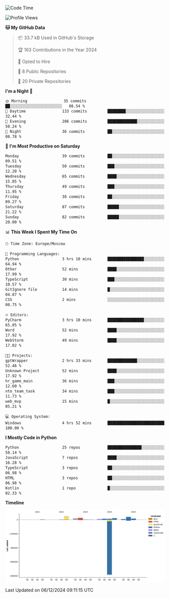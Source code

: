 <!--START_SECTION:waka-->
![Code Time](http://img.shields.io/badge/Code%20Time-557%20hrs%2049%20mins-blue)

![Profile Views](http://img.shields.io/badge/Profile%20Views-4-blue)

**🐱 My GitHub Data** 

> 📦 33.7 kB Used in GitHub's Storage 
 > 
> 🏆 163 Contributions in the Year 2024
 > 
> 💼 Opted to Hire
 > 
> 📜 8 Public Repositories 
 > 
> 🔑 20 Private Repositories 
 > 
**I'm a Night 🦉** 

```text
🌞 Morning                35 commits          ██░░░░░░░░░░░░░░░░░░░░░░░   08.54 % 
🌆 Daytime                133 commits         ████████░░░░░░░░░░░░░░░░░   32.44 % 
🌃 Evening                206 commits         █████████████░░░░░░░░░░░░   50.24 % 
🌙 Night                  36 commits          ██░░░░░░░░░░░░░░░░░░░░░░░   08.78 % 
```
📅 **I'm Most Productive on Saturday** 

```text
Monday                   39 commits          ██░░░░░░░░░░░░░░░░░░░░░░░   09.51 % 
Tuesday                  50 commits          ███░░░░░░░░░░░░░░░░░░░░░░   12.20 % 
Wednesday                65 commits          ████░░░░░░░░░░░░░░░░░░░░░   15.85 % 
Thursday                 49 commits          ███░░░░░░░░░░░░░░░░░░░░░░   11.95 % 
Friday                   38 commits          ██░░░░░░░░░░░░░░░░░░░░░░░   09.27 % 
Saturday                 87 commits          █████░░░░░░░░░░░░░░░░░░░░   21.22 % 
Sunday                   82 commits          █████░░░░░░░░░░░░░░░░░░░░   20.00 % 
```


📊 **This Week I Spent My Time On** 

```text
🕑︎ Time Zone: Europe/Moscow

💬 Programming Languages: 
Python                   3 hrs 10 mins       ████████████████░░░░░░░░░   64.94 % 
Other                    52 mins             ████░░░░░░░░░░░░░░░░░░░░░   17.99 % 
TypeScript               30 mins             ███░░░░░░░░░░░░░░░░░░░░░░   10.57 % 
GitIgnore file           14 mins             █░░░░░░░░░░░░░░░░░░░░░░░░   04.87 % 
CSS                      2 mins              ░░░░░░░░░░░░░░░░░░░░░░░░░   00.75 % 

🔥 Editors: 
PyCharm                  3 hrs 10 mins       ████████████████░░░░░░░░░   65.05 % 
Word                     52 mins             ████░░░░░░░░░░░░░░░░░░░░░   17.92 % 
WebStorm                 49 mins             ████░░░░░░░░░░░░░░░░░░░░░   17.02 % 

🐱‍💻 Projects: 
gptWrapper               2 hrs 33 mins       █████████████░░░░░░░░░░░░   52.46 % 
Unknown Project          52 mins             ████░░░░░░░░░░░░░░░░░░░░░   17.92 % 
hr_game_main             36 mins             ███░░░░░░░░░░░░░░░░░░░░░░   12.60 % 
nto_team_task            34 mins             ███░░░░░░░░░░░░░░░░░░░░░░   11.73 % 
web_mvp                  15 mins             █░░░░░░░░░░░░░░░░░░░░░░░░   05.21 % 

💻 Operating System: 
Windows                  4 hrs 52 mins       █████████████████████████   100.00 % 
```

**I Mostly Code in Python** 

```text
Python                   25 repos            ███████████████░░░░░░░░░░   58.14 % 
JavaScript               7 repos             ████░░░░░░░░░░░░░░░░░░░░░   16.28 % 
TypeScript               3 repos             ██░░░░░░░░░░░░░░░░░░░░░░░   06.98 % 
HTML                     3 repos             ██░░░░░░░░░░░░░░░░░░░░░░░   06.98 % 
Kotlin                   1 repo              █░░░░░░░░░░░░░░░░░░░░░░░░   02.33 % 
```



**Timeline**

![Lines of Code chart](https://raw.githubusercontent.com/adlemx/adlemx/main/assets/bar_graph.png)


 Last Updated on 06/12/2024 09:11:15 UTC
<!--END_SECTION:waka-->
